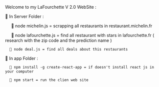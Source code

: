Welcome to my LaFourchette V 2.0 WebSite : 

    In Server Folder : 
   
        node michelin.js = scrapping all restaurants in restaurant.michelin.fr
      
       node lafourchette.js = find all restaurant with stars in lafourchette.fr ( research with the zip code and the prediction name )
      
       node deal.js = find all deals about this restaurants
      
    In app Folder :
   
       npm install -g create-react-app = if doesn't install react js in your computer
      
       npm start = run the clien web site
